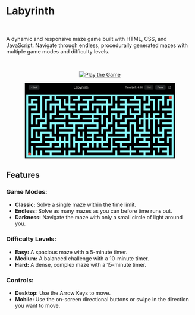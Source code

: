 <h1>Labyrinth</h1>
<br>
<p>A dynamic and responsive maze game built with HTML, CSS, and JavaScript. Navigate through endless, procedurally generated mazes with multiple game modes and difficulty levels.</p>
<br>
<p align="center">
  <a href="https://vbharadwaj2005labyrinth.netlify.app/">
    <img src="https://img.shields.io/badge/Play%20the%20Game-Live%20Demo-brightgreen?style=for-the-badge&logo=netlify" alt="Play the Game">
  </a>
</p>
<p align="center">
  <img src="public/image.png" alt="Labyrinth Game Screenshot" width="80%">
</p>
<h2>Features</h2>
<h3>Game Modes:</h3>
<ul>
  <li><strong>Classic:</strong> Solve a single maze within the time limit.</li>
  <li><strong>Endless:</strong> Solve as many mazes as you can before time runs out.</li>
  <li><strong>Darkness:</strong> Navigate the maze with only a small circle of light around you.</li>
</ul>
<h3>Difficulty Levels:</h3>
<ul>
  <li><strong>Easy:</strong> A spacious maze with a 5-minute timer.</li>
  <li><strong>Medium:</strong> A balanced challenge with a 10-minute timer.</li>
  <li><strong>Hard:</strong> A dense, complex maze with a 15-minute timer.</li>
</ul>
<h3>Controls:</h3>
<ul>
  <li><strong>Desktop:</strong> Use the Arrow Keys to move.</li>
  <li><strong>Mobile:</strong> Use the on-screen directional buttons or swipe in the direction you want to move.</li>
</ul>
